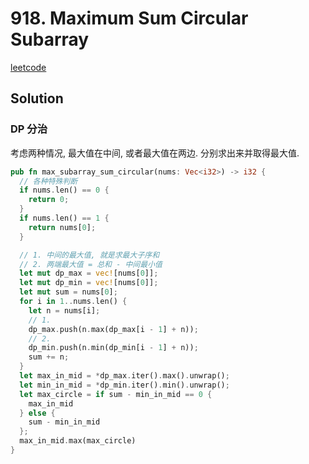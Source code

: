 # 918. Maximum Sum Circular Subarray

[leetcode](https://leetcode-cn.com/problems/maximum-sum-circular-subarray/)

## Solution

### DP 分治

考虑两种情况, 最大值在中间, 或者最大值在两边.
分别求出来并取得最大值.

```rs
pub fn max_subarray_sum_circular(nums: Vec<i32>) -> i32 {
  // 各种特殊判断
  if nums.len() == 0 {
    return 0;
  }
  if nums.len() == 1 {
    return nums[0];
  }

  // 1. 中间的最大值, 就是求最大子序和
  // 2. 两端最大值 = 总和 - 中间最小值
  let mut dp_max = vec![nums[0]];
  let mut dp_min = vec![nums[0]];
  let mut sum = nums[0];
  for i in 1..nums.len() {
    let n = nums[i];
    // 1.
    dp_max.push(n.max(dp_max[i - 1] + n));
    // 2.
    dp_min.push(n.min(dp_min[i - 1] + n));
    sum += n;
  }
  let max_in_mid = *dp_max.iter().max().unwrap();
  let min_in_mid = *dp_min.iter().min().unwrap();
  let max_circle = if sum - min_in_mid == 0 {
    max_in_mid
  } else {
    sum - min_in_mid
  };
  max_in_mid.max(max_circle)
}

```

###